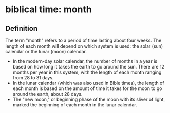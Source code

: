 # biblical time: month

## Definition

The term "month" refers to a period of time lasting about four weeks. The length of each month will depend on which system is used: the solar (sun) calendar or the lunar (moon) calendar.

* In the modern-day solar calendar, the number of months in a year is based on how long it takes the earth to go around the sun. There are 12 months per year in this system, with the length of each month ranging from 28 to 31 days.
* In the lunar calendar (which was also used in Bible times), the length of each month is based on the amount of time it takes for the moon to go around the earth, about 28 days.
* The "new moon," or beginning phase of the moon with its sliver of light, marked the beginning of each month in the lunar calendar.